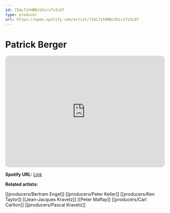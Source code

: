 ```yaml
---
id: 7ImL7ztHBBcVUirxTxIL8f
type: producer
url: https://open.spotify.com/artist/7ImL7ztHBBcVUirxTxIL8f
---
```

# Patrick Berger

<iframe style="border-radius:12px" src="https://open.spotify.com/embed/artist/7ImL7ztHBBcVUirxTxIL8f" width="100%" height="352" frameBorder="0" allowfullscreen="" allow="autoplay; clipboard-write; encrypted-media; fullscreen; picture-in-picture" loading="lazy"></iframe>

**Spotify URL:** [Link](https://open.spotify.com/artist/7ImL7ztHBBcVUirxTxIL8f)

**Related artists:**

[[producers/Bertram Engel]]
[[producers/Peter Keller]]
[[producers/Ken Taylor]]
[[Jean-Jacques Kravetz]]
[[Peter Maffay]]
[[producers/Carl Carlton]]
[[producers/Pascal Kravetz]]
